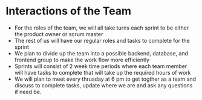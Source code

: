 # Interactions of the Team
- For the roles of the team, we will all take turns each sprint to be either the product owner or scrum master
- The rest of us will have our regular roles and tasks to complete for the sprint 
- We plan to divide up the team into a possible backend, database, and frontend group to make the work flow more efficiently
- Sprints will consist of 2 week time periods where each team member will have tasks to complete that will take up the required hours of work
- We will plan to meet every thrusday at 6 pm to get togther as a team and discuss to complete tasks, update where we are and ask any questions if need be. 
